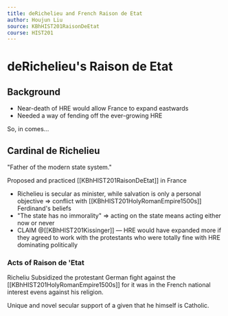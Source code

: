 ```yaml
---
title: deRichelieu and French Raison de Etat
author: Houjun Liu
source: KBhHIST201RaisonDeEtat
course: HIST201
---
```


# deRichelieu's Raison de Etat

## Background
* Near-death of HRE would allow France to expand eastwards
* Needed a way of fending off the ever-growing HRE

So, in comes...

## Cardinal de Richelieu
"Father of the modern state system."

Proposed and practiced [[KBhHIST201RaisonDeEtat]] in France

* Richelieu is secular as minister, while salvation is only a personal objective => conflict with [[KBhHIST201HolyRomanEmpire1500s]] Ferdinand's beliefs 
* "The state has no immorality" => acting on the state means acting either now or never
* CLAIM @[[KBhHIST201Kissinger]] — HRE would have expanded more if they agreed to work with the protestants who were totally fine with HRE dominating politically 

### Acts of Raison de 'Etat
Richeliu Subsidized the protestant German fight against the [[KBhHIST201HolyRomanEmpire1500s]] for it was in the French national interest evens against his religion.

Unique and novel secular support of a given that he himself is Catholic.


